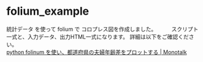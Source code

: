 # folium_example

統計データ を使って folium で コロプレス図を作成しました。　　　
スクリプト一式と、入力データ、出力HTML一式になります。
詳細は以下をご確認ください。   
[python folinum を使い、都道府県の夫婦年齢差をプロットする | Monotalk](https://www.monotalk.xyz/blog/python-folinum-%E3%82%92%E4%BD%BF%E3%81%84%E9%83%BD%E9%81%93%E5%BA%9C%E7%9C%8C%E3%81%AE%E5%A4%AB%E5%A9%A6%E5%B9%B4%E9%BD%A2%E5%B7%AE%E3%82%92%E3%83%97%E3%83%AD%E3%83%83%E3%83%88%E3%81%99%E3%82%8B/)   

